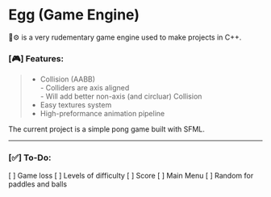 # Egg (Game Engine)
🥚⚙️ is a very rudementary game engine used to make projects in C++.

### **[🎮] Features:**
> - Collision (AABB) <br> - Colliders are axis aligned <br>- Will add better non-axis (and circluar) Collision
> - Easy textures system
> - High-preformance animation pipeline


The current project is a simple pong game built with SFML.

__ __
### **[✅] To-Do:**
[ ] Game loss
[ ] Levels of difficulty
[ ] Score
[ ] Main Menu
[ ] Random for paddles and balls